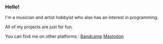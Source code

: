 ### Hello!

I'm a musician and artist hobbyist who also has an interest in programming. 

All of my projects are just for fun.

You can find me on other platforms : 
[Bandcamp](https://khoidauminh.bandcamp.com/)
[Mastodon](https://mastodon.art/@khoidauminh)


